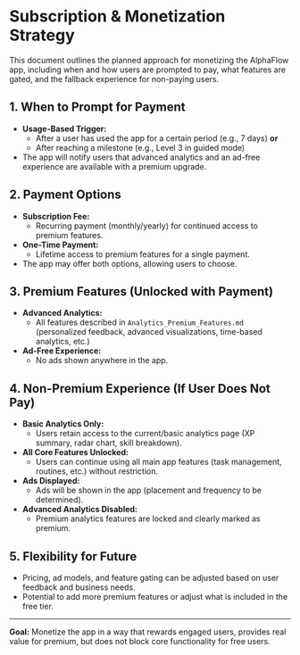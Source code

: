 # Subscription & Monetization Strategy

This document outlines the planned approach for monetizing the AlphaFlow app, including when and how users are prompted to pay, what features are gated, and the fallback experience for non-paying users.

## 1. When to Prompt for Payment
- **Usage-Based Trigger:**
  - After a user has used the app for a certain period (e.g., 7 days) **or**
  - After reaching a milestone (e.g., Level 3 in guided mode)
- The app will notify users that advanced analytics and an ad-free experience are available with a premium upgrade.

## 2. Payment Options
- **Subscription Fee:**
  - Recurring payment (monthly/yearly) for continued access to premium features.
- **One-Time Payment:**
  - Lifetime access to premium features for a single payment.
- The app may offer both options, allowing users to choose.

## 3. Premium Features (Unlocked with Payment)
- **Advanced Analytics:**
  - All features described in `Analytics_Premium_Features.md` (personalized feedback, advanced visualizations, time-based analytics, etc.)
- **Ad-Free Experience:**
  - No ads shown anywhere in the app.

## 4. Non-Premium Experience (If User Does Not Pay)
- **Basic Analytics Only:**
  - Users retain access to the current/basic analytics page (XP summary, radar chart, skill breakdown).
- **All Core Features Unlocked:**
  - Users can continue using all main app features (task management, routines, etc.) without restriction.
- **Ads Displayed:**
  - Ads will be shown in the app (placement and frequency to be determined).
- **Advanced Analytics Disabled:**
  - Premium analytics features are locked and clearly marked as premium.

## 5. Flexibility for Future
- Pricing, ad models, and feature gating can be adjusted based on user feedback and business needs.
- Potential to add more premium features or adjust what is included in the free tier.

---

**Goal:**
Monetize the app in a way that rewards engaged users, provides real value for premium, but does not block core functionality for free users. 